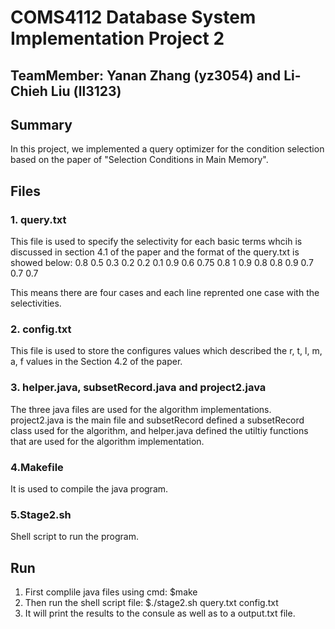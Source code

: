 # COMS4112 Database System Implementation Project 2

## TeamMember: Yanan Zhang (yz3054) and Li-Chieh Liu (ll3123)


## Summary 
In this project, we implemented a query optimizer for the condition selection based on the paper of "Selection Conditions in Main Memory". 


## Files
### 1. query.txt
This file is used to specify the selectivity for each basic terms whcih is discussed in section 4.1 of the paper and the format of the query.txt is showed below:
0.8 0.5 0.3 0.2
0.2 0.1 0.9
0.6 0.75 0.8 1 0.9
0.8 0.8 0.9 0.7 0.7 0.7

This means there are four cases and each line reprented one case with the selectivities. 

### 2. config.txt
This file is used to store the configures values which described the r, t, l, m, a, f values in the Section 4.2 of the paper. 

### 3. helper.java, subsetRecord.java and project2.java
The three java files are used for the algorithm implementations. project2.java is the main file and subsetRecord defined a subsetRecord class used for the algorithm, and helper.java defined the utiltiy functions that are used for the algorithm implementation. 

### 4.Makefile
It is used to compile the java program. 

### 5.Stage2.sh
Shell script to run the program.

## Run
1. First complile java files using cmd: $make
2. Then run the shell script file: $./stage2.sh query.txt config.txt
3. It will print the results to the consule as well as to a output.txt file. 

